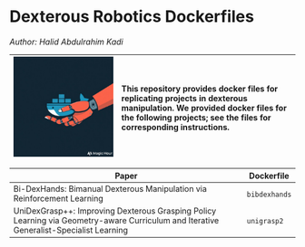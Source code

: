 <h1> Dexterous Robotics Dockerfiles </h1>

*Author: Halid Abdulrahim Kadi*


<!-- <div style="display:flex; align-items:center;">
  <div>
    <p>This repository provides docker files for replicating projects in dexterous manipulation. We provided docker files for the following projects; see the files for corresponding instructions.</p>
  </div>
  <img src="dext-docker.jpeg" alt="Description" width="150" height="150" style="margin-right:20px;">
</div> -->

| ![Description](dext-docker.jpeg) | This repository provides docker files for replicating projects in dexterous manipulation. We provided docker files for the following projects; see the files for corresponding instructions. |
|:---:|:---|


| Paper                                                                                     | Dockerfile    |
|------------------------------------------------------------------------------------------|---------------------|
| Bi-DexHands: Bimanual Dexterous Manipulation via Reinforcement Learning                  | `bibdexhands`       |
| UniDexGrasp++: Improving Dexterous Grasping Policy Learning via Geometry-aware Curriculum and Iterative Generalist-Specialist Learning | `unigrasp2`         |